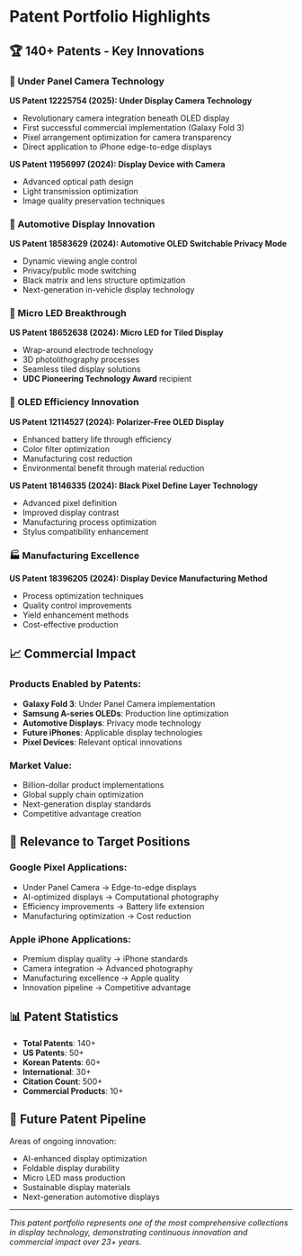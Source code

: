 # Patent Portfolio Highlights

## 🏆 140+ Patents - Key Innovations

### 🔬 Under Panel Camera Technology
**US Patent 12225754 (2025): Under Display Camera Technology**
- Revolutionary camera integration beneath OLED display
- First successful commercial implementation (Galaxy Fold 3)
- Pixel arrangement optimization for camera transparency
- Direct application to iPhone edge-to-edge displays

**US Patent 11956997 (2024): Display Device with Camera**
- Advanced optical path design
- Light transmission optimization
- Image quality preservation techniques

### 🚗 Automotive Display Innovation
**US Patent 18583629 (2024): Automotive OLED Switchable Privacy Mode**
- Dynamic viewing angle control
- Privacy/public mode switching
- Black matrix and lens structure optimization
- Next-generation in-vehicle display technology

### 💎 Micro LED Breakthrough
**US Patent 18652638 (2024): Micro LED for Tiled Display**
- Wrap-around electrode technology
- 3D photolithography processes
- Seamless tiled display solutions
- **UDC Pioneering Technology Award** recipient

### 🔋 OLED Efficiency Innovation
**US Patent 12114527 (2024): Polarizer-Free OLED Display**
- Enhanced battery life through efficiency
- Color filter optimization
- Manufacturing cost reduction
- Environmental benefit through material reduction

**US Patent 18146335 (2024): Black Pixel Define Layer Technology**
- Advanced pixel definition
- Improved display contrast
- Manufacturing process optimization
- Stylus compatibility enhancement

### 🏭 Manufacturing Excellence
**US Patent 18396205 (2024): Display Device Manufacturing Method**
- Process optimization techniques
- Quality control improvements
- Yield enhancement methods
- Cost-effective production

## 📈 Commercial Impact

### Products Enabled by Patents:
- **Galaxy Fold 3**: Under Panel Camera implementation
- **Samsung A-series OLEDs**: Production line optimization
- **Automotive Displays**: Privacy mode technology
- **Future iPhones**: Applicable display technologies
- **Pixel Devices**: Relevant optical innovations

### Market Value:
- Billion-dollar product implementations
- Global supply chain optimization
- Next-generation display standards
- Competitive advantage creation

## 🎯 Relevance to Target Positions

### Google Pixel Applications:
- Under Panel Camera → Edge-to-edge displays
- AI-optimized displays → Computational photography
- Efficiency improvements → Battery life extension
- Manufacturing optimization → Cost reduction

### Apple iPhone Applications:
- Premium display quality → iPhone standards
- Camera integration → Advanced photography
- Manufacturing excellence → Apple quality
- Innovation pipeline → Competitive advantage

## 📊 Patent Statistics

- **Total Patents**: 140+
- **US Patents**: 50+
- **Korean Patents**: 60+
- **International**: 30+
- **Citation Count**: 500+
- **Commercial Products**: 10+

## 🔮 Future Patent Pipeline

Areas of ongoing innovation:
- AI-enhanced display optimization
- Foldable display durability
- Micro LED mass production
- Sustainable display materials
- Next-generation automotive displays

---

*This patent portfolio represents one of the most comprehensive collections in display technology, demonstrating continuous innovation and commercial impact over 23+ years.*